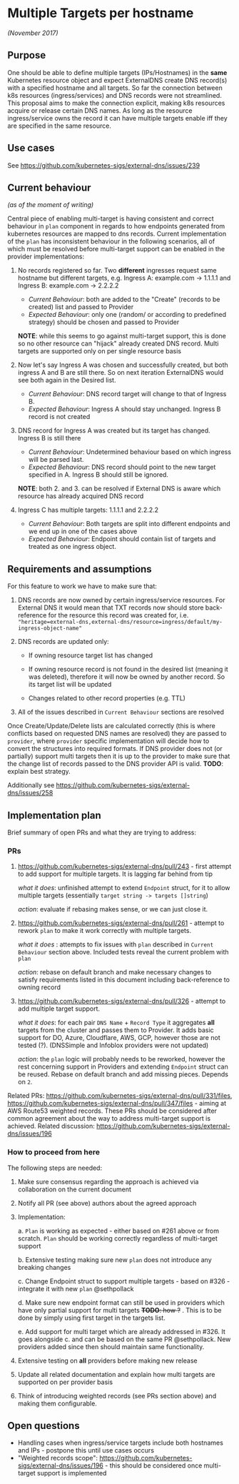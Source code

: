 # Multiple Targets per hostname
*(November 2017)*

## Purpose

One should be able to define multiple targets (IPs/Hostnames) in the **same** Kubernetes resource object and expect
ExternalDNS create DNS record(s) with a specified hostname and all targets. So far the connection between k8s resources (ingress/services) and DNS records
were not streamlined. This proposal aims to make the connection explicit, making k8s resources acquire or release certain DNS names. As long as the resource
ingress/service owns the record it can have multiple targets enable iff they are specified in the same resource.

## Use cases

See https://github.com/kubernetes-sigs/external-dns/issues/239

## Current behaviour
*(as of the moment of writing)*

Central piece of enabling multi-target is having consistent and correct behaviour in `plan` component in regards to how endpoints generated
from kubernetes resources are mapped to dns records. Current implementation of the `plan` has inconsistent behaviour in the following scenarios, all
of which must be resolved before multi-target support can be enabled in the provider implementations:

1.  No records registered so far. Two **different** ingresses request same hostname but different targets, e.g. Ingress A: example.com -> 1.1.1.1 and Ingress B: example.com -> 2.2.2.2
    * *Current Behaviour*: both are added to the "Create" (records to be created) list and passed to Provider
    * *Expected Behaviour*: only one (random/ or according to predefined strategy) should be chosen and passed to Provider

    **NOTE**: while this seems to go against multi-target support, this is done so no other resource can "hijack" already created DNS record. Multi targets are supported only
on per single resource basis

2. Now let's say Ingress A was chosen and successfully created, but both ingress A and B are still there. So on next iteration ExternalDNS would see both again in the Desired list.
    * *Current Behaviour*: DNS record target will change to that of Ingress B.
    * *Expected Behaviour*: Ingress A should stay unchanged. Ingress B record is not created

3. DNS record for Ingress A was created but its target has changed. Ingress B is still there
    * *Current Behaviour*: Undetermined behaviour based on which ingress will be parsed last.
    * *Expected Behaviour*: DNS record should point to the new target specified in A. Ingress B should still be ignored.

    **NOTE**: both 2. and 3. can be resolved if External DNS is aware which resource has already acquired DNS record

4. Ingress C has multiple targets: 1.1.1.1 and 2.2.2.2
    * *Current Behaviour*: Both targets are split into different endpoints and we end up in one of the cases above
    * *Expected Behaviour*: Endpoint should contain list of targets and treated as one ingress object.

## Requirements and assumptions

For this feature to work we have to make sure that:

1. DNS records are now owned by certain ingress/service resources. For External DNS it would mean that TXT records now
should store back-reference for the resource this record was created for, i.e. `"heritage=external-dns,external-dns/resource=ingress/default/my-ingress-object-name"`
2. DNS records are updated only:

    - If owning resource target list has changed

    - If owning resource record is not found in the desired list (meaning it was deleted), therefore it will now be owned by another record. So its target list will be updated

    - Changes related to other record properties (e.g. TTL)

4. All of the issues described in `Current Behaviour` sections are resolved

Once Create/Update/Delete lists are calculated correctly (this is where conflicts based on requested DNS names are resolved) they are passed to `provider`, where
`provider` specific implementation will decide how to convert the structures into required formats. If DNS provider does not (or partially) support multi targets
then it is up to the provider to make sure that the change list of records passed to the DNS provider API is valid. **TODO**: explain best strategy.

Additionally see https://github.com/kubernetes-sigs/external-dns/issues/258

## Implementation plan

Brief summary of open PRs and what they are trying to address:

### PRs

1. https://github.com/kubernetes-sigs/external-dns/pull/243 - first attempt to add support for multiple targets. It is lagging far behind from tip

    *what it does*: unfinished attempt to extend `Endpoint` struct, for it to allow multiple targets (essentially `target string -> targets []string`)

    *action*: evaluate if rebasing makes sense, or we can just close it.

2. https://github.com/kubernetes-sigs/external-dns/pull/261 - attempt to rework `plan` to make it work correctly with multiple targets.

    *what it does* : attempts to fix issues with `plan` described in `Current Behaviour` section above. Included tests reveal the current problem with `plan`

    *action*: rebase on default branch and make necessary changes to satisfy requirements listed in this document including back-reference to owning record

3. https://github.com/kubernetes-sigs/external-dns/pull/326 - attempt to add multiple target support.

    *what it does*: for each pair `DNS Name` + `Record Type` it aggregates **all** targets from the cluster and passes them to Provider. It adds basic support
    for DO, Azure, Cloudflare, AWS, GCP, however those are not tested (?). (DNSSimple and Infoblox providers were not updated)

    *action*: the `plan` logic will probably needs to be reworked, however the rest concerning support in Providers and extending `Endpoint` struct can be reused.
    Rebase on default branch and add missing pieces. Depends on `2`.

 Related PRs: https://github.com/kubernetes-sigs/external-dns/pull/331/files,  https://github.com/kubernetes-sigs/external-dns/pull/347/files - aiming at AWS Route53 weighted records.
These PRs should be considered after common agreement about the way to address multi-target support is achieved. Related discussion:  https://github.com/kubernetes-sigs/external-dns/issues/196

### How to proceed from here

The following steps are needed:
1. Make sure consensus regarding the approach is achieved via collaboration on the current document
2. Notify all PR (see above) authors about the agreed approach
3. Implementation:

    a. `Plan` is working as expected - either based on #261 above or from scratch. `Plan` should be working correctly regardless of multi-target support

    b. Extensive testing making sure new `plan` does not introduce any breaking changes

    c. Change Endpoint struct to support multiple targets - based on #326 - integrate it with new `plan` @sethpollack

    d. Make sure new endpoint format can still be used in providers which have only partial support for multi targets ~~**TODO**: how ?~~ . This is to be done by simply using first target in the targets list.

    e. Add support for multi target which are already addressed in #326. It goes alongside c. and can be based on the same PR @sethpollack. New providers
    added since then should maintain same functionality.

5. Extensive testing on **all** providers before making new release
6. Update all related documentation and explain how multi targets are supported on per provider basis
7. Think of introducing weighted records (see PRs section above) and making them configurable.

## Open questions

- Handling cases when ingress/service targets include both hostnames and IPs - postpone this until use cases occurs
- "Weighted records scope": https://github.com/kubernetes-sigs/external-dns/issues/196 - this should be considered once multi-target support is implemented

